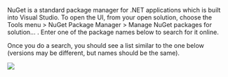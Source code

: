 NuGet is a standard package manager for .NET applications which is built into Visual Studio. To open the UI, from your open solution, choose the Tools menu > NuGet Package Manager > Manage NuGet packages for solution... . Enter one of the package names below to search for it online.

Once you do a search, you should see a list similar to the one below (versions may be different, but names should be the same).

![](https://raw.githubusercontent.com/windows-toolkit/WindowsCommunityToolkit/master/githubresources/images/NugetPackages.png)